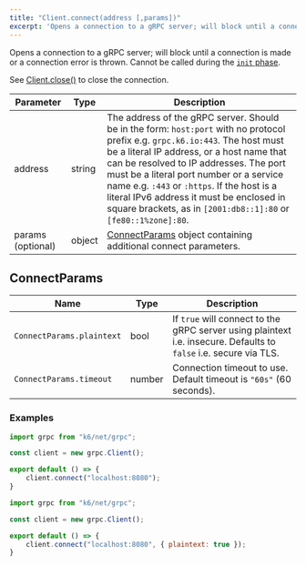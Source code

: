 ```yaml
---
title: "Client.connect(address [,params])"
excerpt: 'Opens a connection to a gRPC server; will block until a connection is made or a connection error is thrown.'
---
```


Opens a connection to a gRPC server; will block until a connection is made or a connection error is thrown. Cannot be called during the [`init` phase](/using-k6/test-life-cycle).

See [Client.close()](/javascript-api/v0-31/k6-net-grpc/client/client-close) to close the connection.

| Parameter | Type | Description |
|-----------|------|-------------|
| address | string | The address of the gRPC server. Should be in the form: `host:port` with no protocol prefix e.g. `grpc.k6.io:443`. The host must be a literal IP address, or a host name that can be resolved to IP addresses.  The port must be a literal port number or a service name e.g. `:443` or `:https`. If the host is a literal IPv6 address it must be enclosed in square brackets, as in `[2001:db8::1]:80` or `[fe80::1%zone]:80`. |
| params (optional) | object | [ConnectParams](#connectparams) object containing additional connect parameters. |


## ConnectParams

| Name | Type | Description |
|------|------|-------------|
| `ConnectParams.plaintext` | bool | If `true` will connect to the gRPC server using plaintext i.e. insecure. Defaults to `false` i.e. secure via TLS. |
| `ConnectParams.timeout` | number | Connection timeout to use. Default timeout is `"60s"` (60 seconds). |

### Examples

<div class="code-group" data-props='{"labels": ["Simple example"], "lineNumbers": [true]}'>

```javascript
import grpc from "k6/net/grpc";

const client = new grpc.Client();

export default () => {
    client.connect("localhost:8080");
}
```
</div>

<div class="code-group" data-props='{"labels": ["Insecure connection"], "lineNumbers": [true]}'>

```javascript
import grpc from "k6/net/grpc";

const client = new grpc.Client();

export default () => {
    client.connect("localhost:8080", { plaintext: true });
}
```
</div>
